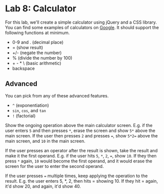 
# Lab 8: Calculator


For this lab, we'll create a simple calculator using jQuery and a CSS library. You can find some examples of calculators on [Google](https://www.google.com/search?q=calculator+screenshot&rlz=1C1CHBF_enUS752US752&source=lnms&tbm=isch&sa=X&ved=0ahUKEwie2JG15M3WAhUQ-mMKHUdsCnkQ_AUICigB&biw=1536&bih=772&dpr=1.25). It should support the following functions at minimum.

- 0-9 and . (decimal place)
- = (show result)
- +/- (negate the number)
- % (divide the number by 100)
- \+ \- \* \\ (basic arithmetic)
- backspace

## Advanced

You can pick from any of these advanced features.

- `^` (exponentiation)
- `sin`, `cos`, and `tan`
- `!` (factorial)

Show the ongoing operation above the main calculator screen. E.g. if the user enters `5` and then presses `*`, erase the screen and show `5*` above the main screen. If the user then presses `2` and presses `=`, show `5*2=` above the main screen, and `10` in the main screen.

If the user presses an operator after the result is shown, take the result and make it the first operand. E.g. if the user hits `5`, `*`, `2`, `=`, show `10`. If they then press `*` again, `10` would become the first operand, and it would erase the screen for the user to enter the second operand.

If the user presses `=` multiple times, keep applying the operation to the result. E.g. the user enters 5, *, 2, then hits = showing 10. If they hit = again, it'd show 20, and again, it'd show 40.



